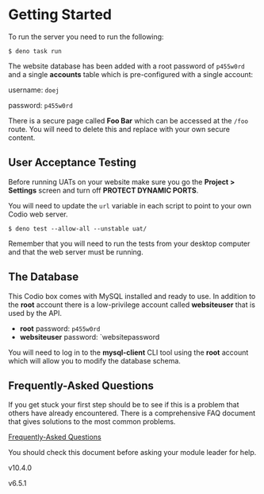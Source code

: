 
# Getting Started

To run the server you need to run the following:

```shell
$ deno task run
```

The website database has been added with a root password of `p455w0rd` and a single **accounts** table which is pre-configured with a single account:

username: `doej`

password: `p455w0rd`

There is a secure page called **Foo Bar** which can be accessed at the `/foo` route. You will need to delete this and replace with your own secure content.

## User Acceptance Testing

Before running UATs on your website make sure you go the **Project > Settings** screen and turn off **PROTECT DYNAMIC PORTS**.

You will need to update the `url` variable in each script to point to your own Codio web server.

```shell
$ deno test --allow-all --unstable uat/
```

Remember that you will need to run the tests from your desktop computer and that the web server must be running.

## The Database

This Codio box comes with MySQL installed and ready to use. In addition to the **root** account there is a low-privilege account called **websiteuser** that is used by the API.

- **root** password: `p455w0rd`
- **websiteuser** password: `websitepassword

You will need to log in to the **mysql-client** CLI tool using the **root** account which will allow you to modify the database schema.

## Frequently-Asked Questions

If you get stuck your first step should be to see if this is a problem that others have already encountered. There is a comprehensive FAQ document that gives solutions to the most common problems.

[Frequently-Asked Questions](https://docs.google.com/document/d/1b_lTA_ay0Yi46annuNnZ6fK1nIe_ddszmPua1Wwvfa0/edit?usp=sharing)

You should check this document before asking your module leader for help.

v10.4.0

v6.5.1
